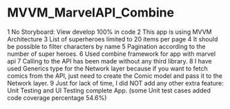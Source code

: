 # MVVM_MarvelAPI_Combine
1 No Storyboard: View develop 100% in code 
2 This app is using MVVM Architecture
3 List of superheroes limited to 20 items per page
4 It should be possible to filter characters by name
5 Pagination according to the number of super heroes.
6 Used combine framework for app with marvel api
7 Calling to the API has been made without any third library.
8 I have used Generics type for the Network layer because if you want to fetch comics from the API, just need to create the Comic model and pass it to the Network layer.
9 Just for lack of time, I did NOT add any other extra feature: Unit Testing and UI Testing complete App. (some Unit test cases added code coverage percentage 54.6%) 
